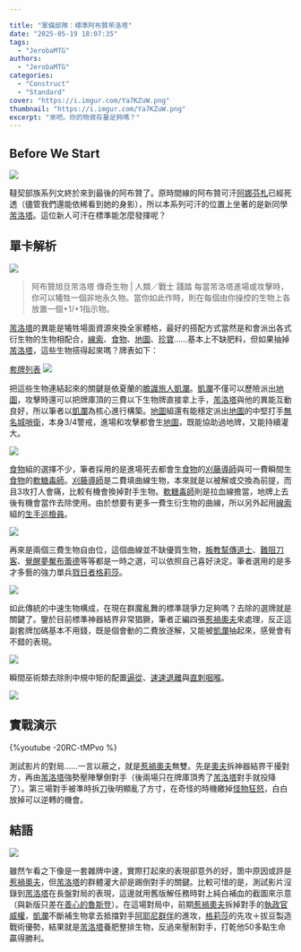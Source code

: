 ```yaml
---

title: "軍備部隊：標準阿布贊芾洛塔"
date: "2025-05-19 18:07:35"
tags:
  - "JerobaMTG"
authors:
  - "JerobaMTG"
categories:
  - "Construct"
  - "Standard"
cover: "https://i.imgur.com/Ya7KZuW.png"
thumbnail: "https://i.imgur.com/Ya7KZuW.png"
excerpt: "來吧。你的物資存量足夠嗎？"
---
```


## Before We Start

![](https://i.imgur.com/Ya7KZuW.png)

韃契部族系列文終於來到最後的阿布贊了。原時間線的阿布贊可汗[阿娜芬札](https://scryfall.com/card/tdm/2/anafenza-unyielding-lineage)已經死透（儘管我們還能依稀看到她的身影），所以本系列可汗的位置上坐著的是新同學[芾洛塔](https://scryfall.com/card/tdm/184/felothar-dawn-of-the-abzan)。這位新人可汗在標準能怎麼發揮呢？

## 單卡解析

![](https://i.imgur.com/6yUpvVs.png)
>阿布贊旭旦芾洛塔
>傳奇生物 | 人類／戰士
>踐踏
>每當芾洛塔進場或攻擊時，你可以犧牲一個非地永久物。當你如此作時，則在每個由你操控的生物上各放置一個+1/+1指示物。

[芾洛塔](https://scryfall.com/card/tdm/184/felothar-dawn-of-the-abzan)的異能是犧牲場面資源來換全家體格，最好的搭配方式當然是和會派出各式衍生物的生物相配合，[線索](https://scryfall.com/card/tmkm/18/clue)、[食物](https://scryfall.com/card/tblb/27/food)、[地圖](https://scryfall.com/card/tlci/17/map)、[珍寶](https://scryfall.com/card/tfdn/23/treasure)……基本上不缺肥料，但如果抽掉[芾洛塔](https://scryfall.com/card/tdm/184/felothar-dawn-of-the-abzan)，這些生物搭得起來嗎？牌表如下：

[套牌列表](https://www.mtggoldfish.com/deck/7097981#paper)
![](https://i.meee.com.tw/vTaEsmp.png)

把這些生物連結起來的關鍵是依夏蘭的[膽識旅人凱瀾](https://scryfall.com/card/lci/231/kellan-daring-traveler-journey-on)。[凱瀾](https://scryfall.com/card/lci/231/kellan-daring-traveler-journey-on)不僅可以歷險派出[地圖](https://scryfall.com/card/tlci/17/map)，攻擊時還可以把牌庫頂的三費以下生物牌直接拿上手，[芾洛塔](https://scryfall.com/card/tdm/184/felothar-dawn-of-the-abzan)與他的異能互動良好，所以筆者以[凱瀾](https://scryfall.com/card/lci/231/kellan-daring-traveler-journey-on)為核心進行構築。[地圖](https://scryfall.com/card/tlci/17/map)組還有能穩定派出[地圖](https://scryfall.com/card/tlci/17/map)的中堅打手[無名城哨衛](https://scryfall.com/card/lci/211/sentinel-of-the-nameless-city)，本身3/4警戒，進場和攻擊都會生[地圖](https://scryfall.com/card/tlci/17/map)，既能協助過地牌，又能持續灌大。

![](https://i.imgur.com/0Eij0lD.png)

[食物](https://scryfall.com/card/tblb/27/food)組的選擇不少，筆者採用的是進場死去都會生[食物](https://scryfall.com/card/tblb/27/food)的[刈藤導師](https://scryfall.com/card/blb/238/vinereap-mentor)與可一費瞬間生[食物](https://scryfall.com/card/tblb/27/food)的[軟糖毒師](https://scryfall.com/card/woe/93/gumdrop-poisoner-tempt-with-treats)。[刈藤導師](https://scryfall.com/card/blb/238/vinereap-mentor)是二費填曲線生物，本來就是以被解或交換為前提，而且3攻打人會痛，比較有機會換掉對手生物。[軟糖毒師](https://scryfall.com/card/woe/93/gumdrop-poisoner-tempt-with-treats)則是拉血線擔當，地牌上去後有機會當作去除使用。由於想要有更多一費生衍生物的曲線，所以另外起用[線索](https://scryfall.com/card/tmkm/18/clue)組的[生手巡檢員](https://scryfall.com/card/mkm/29/novice-inspector)。

![](https://i.imgur.com/oNdVHUf.png)

再來是兩個三費生物自由位，這個曲線並不缺優質生物，[叛教幫傳道士](https://scryfall.com/card/lci/113/preacher-of-the-schism)、[難阻刀客](https://scryfall.com/card/dsk/119/unstoppable-slasher)、[覺醒夢魘布蕾德](https://scryfall.com/card/dsc/133/braids-arisen-nightmare)等等都是一時之選，可以依照自己喜好決定。筆者選用的是多才多藝的強力單兵[戮日者格莉莎](https://scryfall.com/card/one/202/glissa-sunslayer)。

![](https://i.meee.com.tw/Ys8WIya.png)

如此傳統的中速生物構成，在現在群魔亂舞的標準競爭力足夠嗎？去除的選牌就是關鍵了。鑒於目前標準神器結界非常猖獗，筆者正編四張[惹禍奧夫](https://scryfall.com/card/woe/194/troublemaker-ouphe)來處理，反正這副套牌加碼基本不用錢，既是個會動的二費放逐解，又能被[凱瀾](https://scryfall.com/card/lci/231/kellan-daring-traveler-journey-on)抽起來，感覺會有不錯的表現。

![](https://i.imgur.com/LIt4uxG.png)

瞬間巫術類去除則中規中矩的配置[逼從](https://scryfall.com/card/fdn/606/duress)、[速速退離](https://scryfall.com/card/lci/14/get-lost)與[直刺咽喉](https://scryfall.com/card/bro/102/go-for-the-throat)。

![](https://i.imgur.com/AjTSRzF.png)

## 實戰演示

{%youtube -20RC-tMPvo %}

測試影片的對局……一言以蔽之，就是[惹禍奧夫](https://scryfall.com/card/woe/194/troublemaker-ouphe)無雙。先是[奧夫](https://scryfall.com/card/woe/194/troublemaker-ouphe)拆神器結界干擾對方，再由[芾洛塔](https://scryfall.com/card/tdm/184/felothar-dawn-of-the-abzan)強勢壓陣擊倒對手（後兩場只在牌庫頂秀了[芾洛塔](https://scryfall.com/card/tdm/184/felothar-dawn-of-the-abzan)對手就投降了）。第三場對手被準時拆[刀](https://scryfall.com/card/tdm/103/cori-steel-cutter)後明顯亂了方寸，在奇怪的時機繳掉[怪物狂怒](https://scryfall.com/card/woe/142/monstrous-rage)，白白放掉可以逆轉的機會。

## 結語

![](https://i.imgur.com/MQxNBma.png)

雖然乍看之下像是一套雜牌中速，實際打起來的表現卻意外的好，箇中原因或許是[惹禍奧夫](https://scryfall.com/card/woe/194/troublemaker-ouphe)，但[芾洛塔](https://scryfall.com/card/tdm/184/felothar-dawn-of-the-abzan)的群體灌大卻是踢倒對手的關鍵。比較可惜的是，測試影片沒錄到[芾洛塔](https://scryfall.com/card/tdm/184/felothar-dawn-of-the-abzan)在長盤對局的表現，這邊就用舊版解任務時對上純白補血的截圖來示意（與新版只差在[善心的魯斯登](https://scryfall.com/card/otj/207/honest-rutstein)）。在這場對局中，前期[惹禍奧夫](https://scryfall.com/card/woe/194/troublemaker-ouphe)拆掉對手的[執政官威權](https://scryfall.com/card/fdn/137/authority-of-the-consuls)，[凱瀾](https://scryfall.com/card/lci/231/kellan-daring-traveler-journey-on)不斷補生物拿去抵擋對手[阿耶尼群伴](https://scryfall.com/card/fdn/135/ajanis-pridemate)的進攻，[格莉莎](https://scryfall.com/card/one/202/glissa-sunslayer)的先攻＋拔豆製造戰術優勢，結果就是[芾洛塔](https://scryfall.com/card/tdm/184/felothar-dawn-of-the-abzan)養肥整排生物，反過來壓制對手，打乾他50多點生命贏得勝利。
